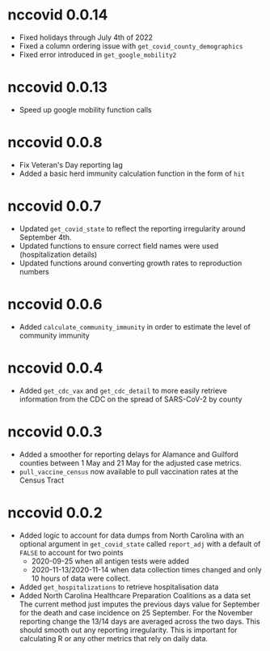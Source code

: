 # nccovid 0.0.14

* Fixed holidays through July 4th of 2022
* Fixed a column ordering issue with `get_covid_county_demographics`
* Fixed error introduced in `get_google_mobility2`

# nccovid 0.0.13

* Speed up google mobility function calls

# nccovid 0.0.8

* Fix Veteran's Day reporting lag
* Added a basic herd immunity calculation function in the form of `hit`

# nccovid 0.0.7

* Updated `get_covid_state` to reflect the reporting irregularity around September 4th.
* Updated functions to ensure correct field names were used (hospitalization details)
* Updated functions around converting growth rates to reproduction numbers

# nccovid 0.0.6

* Added `calculate_community_immunity` in order to estimate the level of community immunity

# nccovid 0.0.4

* Added `get_cdc_vax` and `get_cdc_detail` to more easily retrieve information from the CDC on the spread of SARS-CoV-2 by county


# nccovid 0.0.3
* Added a smoother for reporting delays for Alamance and Guilford counties between 1 May and 21 May for the adjusted case metrics.
* `pull_vaccine_census` now available to pull vaccination rates at the Census Tract


# nccovid 0.0.2

* Added logic to account for data dumps from North Carolina with an optional argument in  `get_covid_state` called `report_adj` with a default of `FALSE` to account for two points
  * 2020-09-25 when all antigen tests were added 
  * 2020-11-13/2020-11-14 when data collection times changed and only 10 hours of data were collect.
* Added `get_hospitalizations` to retrieve hospitalisation data 
* Added North Carolina Healthcare Preparation Coalitions as a data set 
The current method just imputes the previous days value for September for the death and case incidence on 25 September. 
For the November reporting change the 13/14 days are averaged across the two days. 
This should smooth out any reporting irregularity. 
This is important for calculating R or any other metrics that rely on daily data.
